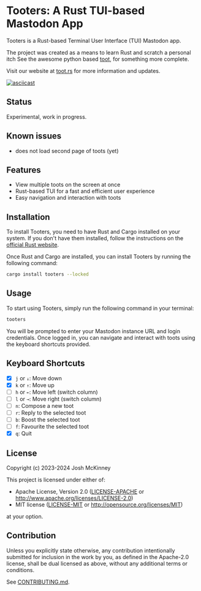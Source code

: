 # Tooters: A Rust TUI-based Mastodon App

Tooters is a Rust-based Terminal User Interface (TUI) Mastodon app.

The project was created as a means to learn Rust and scratch a personal
itch See the awesome python based
[toot](https://github.com/ihabunek/toot), for something more complete.

Visit our website at [toot.rs](https://toot.rs) for more information and updates.

[![asciicast](https://asciinema.org/a/576920.svg)](https://asciinema.org/a/576920)

## Status

Experimental, work in progress.

## Known issues

- does not load second page of toots (yet)

## Features

- View multiple toots on the screen at once
- Rust-based TUI for a fast and efficient user experience
- Easy navigation and interaction with toots

## Installation

To install Tooters, you need to have Rust and Cargo installed on your system. If you don't have them
installed, follow the instructions on the [official Rust
website](https://www.rust-lang.org/tools/install).

Once Rust and Cargo are installed, you can install Tooters by running the following command:

```bash
cargo install tooters --locked
```

## Usage

To start using Tooters, simply run the following command in your terminal:

```bash
tooters
```

You will be prompted to enter your Mastodon instance URL and login credentials. Once logged in, you
can navigate and interact with toots using the keyboard shortcuts provided.

## Keyboard Shortcuts

- [x] `j` or `↓`: Move down
- [x] `k` or `↑`: Move up
- [ ] `h` or `←`: Move left (switch column)
- [ ] `l` or `→`: Move right (switch column)
- [ ] `n`: Compose a new toot
- [ ] `r`: Reply to the selected toot
- [ ] `b`: Boost the selected toot
- [ ] `f`: Favourite the selected toot
- [x] `q`: Quit

## License

Copyright (c) 2023-2024 Josh McKinney

This project is licensed under either of:

- Apache License, Version 2.0 ([LICENSE-APACHE](LICENSE-APACHE) or
  <http://www.apache.org/licenses/LICENSE-2.0>)
- MIT license ([LICENSE-MIT](LICENSE-MIT) or <http://opensource.org/licenses/MIT>)

at your option.

## Contribution

Unless you explicitly state otherwise, any contribution intentionally submitted for inclusion in the
work by you, as defined in the Apache-2.0 license, shall be dual licensed as above, without any
additional terms or conditions.

See [CONTRIBUTING.md](CONTRIBUTING.md).
